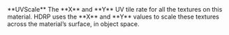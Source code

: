 <tr>
<td>**UVScale**</td>
<td>The **X** and **Y** UV tile rate for all the textures on this material. HDRP uses the **X** and **Y** values to scale these textures across the material’s surface, in object space.</td>
</tr>
